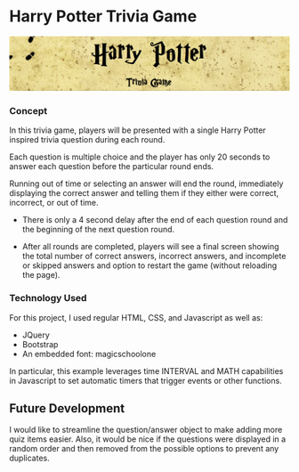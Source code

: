 # Harry Potter Trivia Game

![trivia-game](assets/images/hp-banner.png)

### Concept
In this trivia game, players will be presented with a single Harry Potter inspired trivia question during each round.

Each question is multiple choice and the player has only 20 seconds to answer each question before the particular round ends.

Running out of time or selecting an answer will end the round, immediately displaying the correct answer and telling them if they either were correct, incorrect, or out of time.

* There is only a 4 second delay after the end of each question round  and the beginning of the next question round. 

* After all rounds are completed, players will see a final screen showing the total number of correct answers, incorrect answers, and incomplete or skipped answers and option to restart the game (without reloading the page).

### Technology Used
For this project, I used regular HTML, CSS, and Javascript as well as:
* JQuery
* Bootstrap
* An embedded font: magicschoolone

In particular, this example leverages time INTERVAL and MATH capabilities in Javascript to set automatic timers that trigger events or other functions.

## Future Development
I would like to streamline the question/answer object to make adding more quiz items easier. Also, it would be nice if the questions were displayed in a random order and then removed from the possible options to prevent any duplicates.

